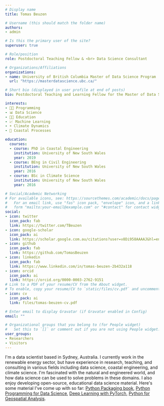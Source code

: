 ```yaml
---
# Display name
title: Tomas Beuzen

# Username (this should match the folder name)
authors:
- admin

# Is this the primary user of the site?
superuser: true

# Role/position
role: Postdoctoral Teaching Fellow & <br> Data Science Consultant

# Organizations/Affiliations
organizations:
- name: University of British Columbia Master of Data Science Program
  url: "https://masterdatascience.ubc.ca/"

# Short bio (displayed in user profile at end of posts)
bio: Postdoctoral Teaching and Learning Fellow for the Master of Data Science course at the University of British Columbia, Vancouver, Canada.

interests:
- 👨‍💻 Programming
- 📊 Data Science
- 👨‍🏫 Education
- 📈 Machine Learning
- ☀️ Climate Dynamics
- 🌊 Coastal Processes

education:
  courses:
  - course: PhD in Coastal Engineering
    institution: University of New South Wales
    year: 2019
  - course: BEng in Civil Engineering
    institution: University of New South Wales
    year: 2016
  - course: BSc in Climate Science
    institution: University of New South Wales
    year: 2016

# Social/Academic Networking
# For available icons, see: https://sourcethemes.com/academic/docs/page-builder/#icons
#   For an email link, use "fas" icon pack, "envelope" icon, and a link in the
#   form "mailto:your-email@example.com" or "#contact" for contact widget.
social:
- icon: twitter
  icon_pack: fab
  link: https://twitter.com/TBeuzen
- icon: google-scholar
  icon_pack: ai
  link: https://scholar.google.com.au/citations?user=v8Di958AAAAJ&hl=en
- icon: github
  icon_pack: fab
  link: https://github.com/TomasBeuzen
- icon: linkedin
  icon_pack: fab
  link: https://www.linkedin.com/in/tomas-beuzen-2b432a118
- icon: orcid
  icon_pack: ai
  link: https://orcid.org/0000-0003-2762-9151
# Link to a PDF of your resume/CV from the About widget.
# To enable, copy your resume/CV to `static/files/cv.pdf` and uncomment the lines below.
- icon: cv
  icon_pack: ai
  link: files/tomas-beuzen-cv.pdf

# Enter email to display Gravatar (if Gravatar enabled in Config)
email: ""

# Organizational groups that you belong to (for People widget)
#   Set this to `[]` or comment out if you are not using People widget.
user_groups:
- Researchers
- Visitors
---
```


I'm a data scientist based in Sydney, Australia. I currently work in the renewable energy sector, but have experience in research, teaching, and consulting in various fields including data science, coastal engineering, and climate science. I'm fascinated with the natural and engineered world, and how data science can be used to solve problems in these domains. I also enjoy developing open-source, educational data science material. Here's some material I've come up with so far: [Python Packaging book](https://py-pkgs.org), [Python Programming for Data Science](https://www.tomasbeuzen.com/python-programming-for-data-science/), [Deep Learning with PyTorch](https://www.tomasbeuzen.com/deep-learning-with-pytorch/), [Python for Geospatial Analysis](https://www.tomasbeuzen.com/python-for-geospatial-analysis).
